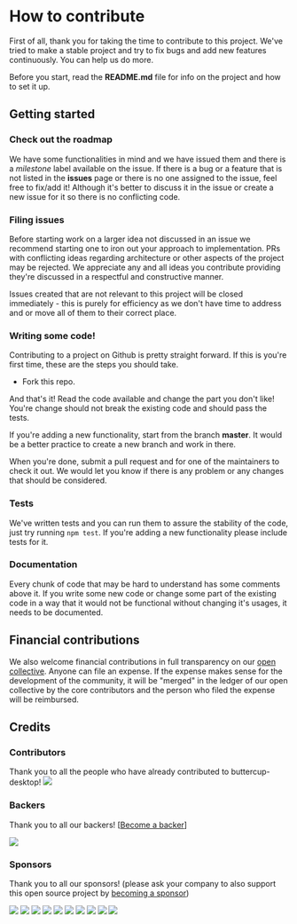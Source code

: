 # How to contribute

First of all, thank you for taking the time to contribute to this project. We've tried to make a stable project and try to fix bugs and add new features continuously. You can help us do more.

Before you start, read the **README.md** file for info on the project and how to set it up.

## Getting started

### Check out the roadmap

We have some functionalities in mind and we have issued them and there is a *milestone* label available on the issue. If there is a bug or a feature that is not listed in the **issues** page or there is no one assigned to the issue, feel free to fix/add it! Although it's better to discuss it in the issue or create a new issue for it so there is no conflicting code.

### Filing issues

Before starting work on a larger idea not discussed in an issue we recommend starting one to iron out your approach to implementation. PRs with conflicting ideas regarding architecture or other aspects of the project may be rejected. We appreciate any and all ideas you contribute providing they're discussed in a respectful and constructive manner.

Issues created that are not relevant to this project will be closed immediately - this is purely for efficiency as we don't have time to address and or move all of them to their correct place.

### Writing some code!

Contributing to a project on Github is pretty straight forward. If this is you're first time, these are the steps you should take.

- Fork this repo.

And that's it! Read the code available and change the part you don't like! You're change should not break the existing code and should pass the tests.

If you're adding a new functionality, start from the branch **master**. It would be a better practice to create a new branch and work in there.

When you're done, submit a pull request and for one of the maintainers to check it out. We would let you know if there is any problem or any changes that should be considered.

### Tests

We've written tests and you can run them to assure the stability of the code, just try running `npm test`. If you're adding a new functionality please include tests for it.

### Documentation

Every chunk of code that may be hard to understand has some comments above it. If you write some new code or change some part of the existing code in a way that it would not be functional without changing it's usages, it needs to be documented.


## Financial contributions

We also welcome financial contributions in full transparency on our [open collective](https://opencollective.com/buttercup-desktop).
Anyone can file an expense. If the expense makes sense for the development of the community, it will be "merged" in the ledger of our open collective by the core contributors and the person who filed the expense will be reimbursed.


## Credits


### Contributors

Thank you to all the people who have already contributed to buttercup-desktop!
<a href="graphs/contributors"><img src="https://opencollective.com/buttercup-desktop/contributors.svg?width=890" /></a>


### Backers

Thank you to all our backers! [[Become a backer](https://opencollective.com/buttercup-desktop#backer)]

<a href="https://opencollective.com/buttercup-desktop#backers" target="_blank"><img src="https://opencollective.com/buttercup-desktop/backers.svg?width=890"></a>


### Sponsors

Thank you to all our sponsors! (please ask your company to also support this open source project by [becoming a sponsor](https://opencollective.com/buttercup-desktop#sponsor))

<a href="https://opencollective.com/buttercup-desktop/sponsor/0/website" target="_blank"><img src="https://opencollective.com/buttercup-desktop/sponsor/0/avatar.svg"></a>
<a href="https://opencollective.com/buttercup-desktop/sponsor/1/website" target="_blank"><img src="https://opencollective.com/buttercup-desktop/sponsor/1/avatar.svg"></a>
<a href="https://opencollective.com/buttercup-desktop/sponsor/2/website" target="_blank"><img src="https://opencollective.com/buttercup-desktop/sponsor/2/avatar.svg"></a>
<a href="https://opencollective.com/buttercup-desktop/sponsor/3/website" target="_blank"><img src="https://opencollective.com/buttercup-desktop/sponsor/3/avatar.svg"></a>
<a href="https://opencollective.com/buttercup-desktop/sponsor/4/website" target="_blank"><img src="https://opencollective.com/buttercup-desktop/sponsor/4/avatar.svg"></a>
<a href="https://opencollective.com/buttercup-desktop/sponsor/5/website" target="_blank"><img src="https://opencollective.com/buttercup-desktop/sponsor/5/avatar.svg"></a>
<a href="https://opencollective.com/buttercup-desktop/sponsor/6/website" target="_blank"><img src="https://opencollective.com/buttercup-desktop/sponsor/6/avatar.svg"></a>
<a href="https://opencollective.com/buttercup-desktop/sponsor/7/website" target="_blank"><img src="https://opencollective.com/buttercup-desktop/sponsor/7/avatar.svg"></a>
<a href="https://opencollective.com/buttercup-desktop/sponsor/8/website" target="_blank"><img src="https://opencollective.com/buttercup-desktop/sponsor/8/avatar.svg"></a>
<a href="https://opencollective.com/buttercup-desktop/sponsor/9/website" target="_blank"><img src="https://opencollective.com/buttercup-desktop/sponsor/9/avatar.svg"></a>